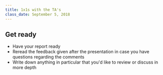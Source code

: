 ```yaml
---
title: 1x1s with the TA's
class_date: September 5, 2018
---
```


Get ready
------------
- Have your report ready
- Reread the feedback given after the presentation in case you have questions regarding the comments
- Write down anything in particular that you'd like to review or discuss in more depth
